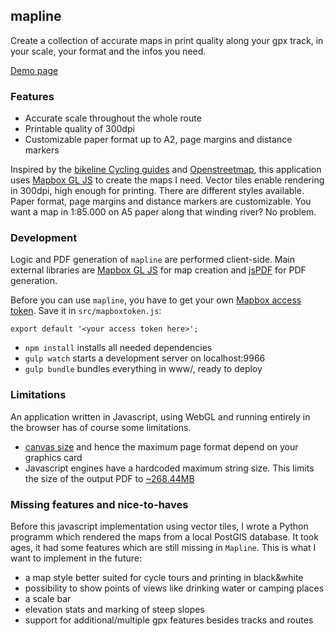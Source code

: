 ## mapline


Create a collection of accurate maps in print quality along your gpx track, in
your scale, your format and the infos you need.

[Demo page](https://sgelb.github.io/demo/mapline/)


### Features
- Accurate scale throughout the whole route
- Printable quality of 300dpi
- Customizable paper format up to A2, page margins and distance markers

Inspired by the [bikeline Cycling
guides](http://www.esterbauer.com/international.html) and
[Openstreetmap](https://www.openstreetmap.org/about), this application uses
[Mapbox GL JS](https://www.mapbox.com/mapbox-gl-js/api/) to create the maps I
need. Vector tiles enable rendering in 300dpi, high enough for printing. There
are different styles available. Paper format, page margins and distance markers
are customizable. You want a map in 1:85.000 on A5 paper along that winding
river? No problem.


### Development

Logic and PDF generation of `mapline` are performed client-side. Main external
libraries are [Mapbox GL JS](https://www.mapbox.com/mapbox-gl-js/) for map
creation and [jsPDF](https://github.com/MrRio/jsPDF) for PDF generation.

Before you can use `mapline`, you have to get your own [Mapbox access
token](https://www.mapbox.com/help/create-api-access-token/). Save it in
`src/mapboxtoken.js`:

    export default '<your access token here>';

- `npm install` installs all needed dependencies
- `gulp watch` starts a development server on localhost:9966
- `gulp bundle` bundles everything in www/, ready to deploy


### Limitations

An application written in Javascript, using WebGL and running entirely in the
browser has of course some limitations.
- [canvas size](https://webglstats.com/webgl/parameter/MAX_RENDERBUFFER_SIZE) and hence the maximum page format depend on your graphics card
- Javascript engines have a hardcoded maximum string size. This limits the size of the output PDF to [~268.44MB](https://github.com/atom/atom/issues/7210#issuecomment-160994222)

### Missing features and nice-to-haves

Before this javascript implementation using vector tiles, I wrote a Python programm which rendered the maps from a local PostGIS database. It took ages, it had some features which are still missing in `Mapline`. This is what I want to implement in the future:
- a map style better suited for cycle tours and printing in black&white
- possibility to show points of views like drinking water or camping places
- a scale bar
- elevation stats and marking of steep slopes
- support for additional/multiple gpx features besides tracks and routes

